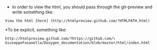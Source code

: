 * In order to view the html, you should pass through the git-preview and write something like:

`View the html [here] (http://htmlpreview.github.com/?HTMLPATH.html)`

*To be explicit, something like:

`http://htmlpreview.github.com/?https://github.com/\ GiuseppeFasanella/Doxygen_documentation/blob/master/html/index.html`
